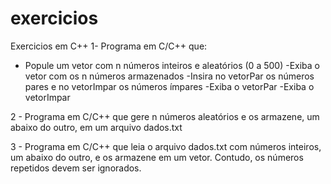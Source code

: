 # exercicios
Exercicios em C++
1- Programa em C/C++ que:
  - Popule um vetor com n números inteiros e aleatórios (0 a 500)
  -Exiba o vetor com os n números armazenados
  -Insira no vetorPar os números pares e no vetorImpar os números ímpares
  -Exiba o vetorPar
  -Exiba o vetorImpar


2 - Programa em C/C++ que gere n números aleatórios e os armazene, um abaixo do outro, em um arquivo dados.txt

3 - Programa em C/C++ que leia o arquivo dados.txt com números inteiros, um abaixo do outro, e os armazene em um vetor.
Contudo, os números repetidos devem ser ignorados.
